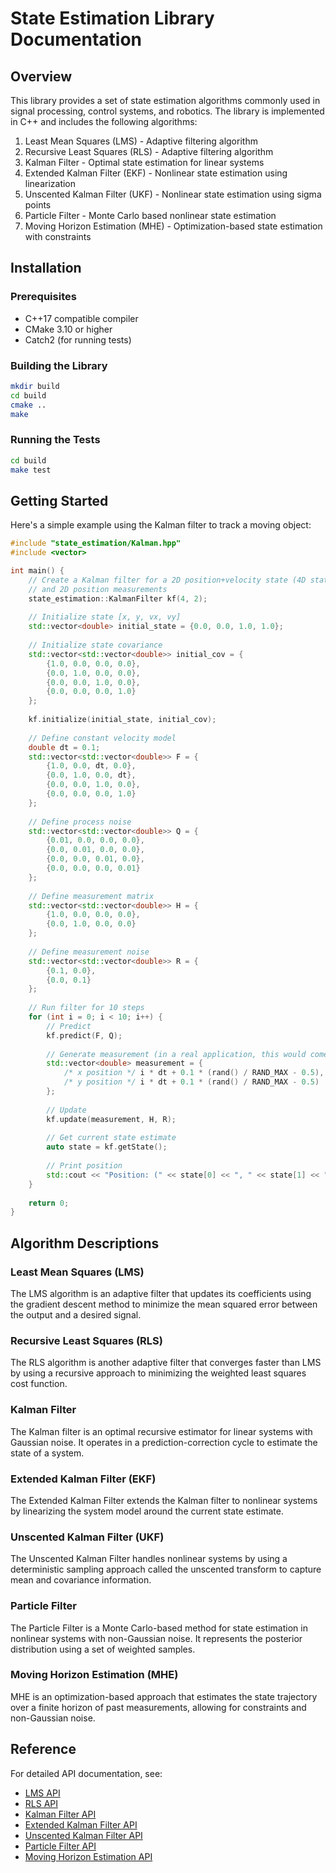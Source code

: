 # State Estimation Library Documentation

## Overview

This library provides a set of state estimation algorithms commonly used in signal processing, control systems, and robotics. The library is implemented in C++ and includes the following algorithms:

1. Least Mean Squares (LMS) - Adaptive filtering algorithm
2. Recursive Least Squares (RLS) - Adaptive filtering algorithm
3. Kalman Filter - Optimal state estimation for linear systems
4. Extended Kalman Filter (EKF) - Nonlinear state estimation using linearization
5. Unscented Kalman Filter (UKF) - Nonlinear state estimation using sigma points
6. Particle Filter - Monte Carlo based nonlinear state estimation
7. Moving Horizon Estimation (MHE) - Optimization-based state estimation with constraints

## Installation

### Prerequisites

- C++17 compatible compiler
- CMake 3.10 or higher
- Catch2 (for running tests)

### Building the Library

```bash
mkdir build
cd build
cmake ..
make
```

### Running the Tests

```bash
cd build
make test
```

## Getting Started

Here's a simple example using the Kalman filter to track a moving object:

```cpp
#include "state_estimation/Kalman.hpp"
#include <vector>

int main() {
    // Create a Kalman filter for a 2D position+velocity state (4D state vector)
    // and 2D position measurements
    state_estimation::KalmanFilter kf(4, 2);
    
    // Initialize state [x, y, vx, vy]
    std::vector<double> initial_state = {0.0, 0.0, 1.0, 1.0};
    
    // Initialize state covariance
    std::vector<std::vector<double>> initial_cov = {
        {1.0, 0.0, 0.0, 0.0},
        {0.0, 1.0, 0.0, 0.0},
        {0.0, 0.0, 1.0, 0.0},
        {0.0, 0.0, 0.0, 1.0}
    };
    
    kf.initialize(initial_state, initial_cov);
    
    // Define constant velocity model
    double dt = 0.1;
    std::vector<std::vector<double>> F = {
        {1.0, 0.0, dt, 0.0},
        {0.0, 1.0, 0.0, dt},
        {0.0, 0.0, 1.0, 0.0},
        {0.0, 0.0, 0.0, 1.0}
    };
    
    // Define process noise
    std::vector<std::vector<double>> Q = {
        {0.01, 0.0, 0.0, 0.0},
        {0.0, 0.01, 0.0, 0.0},
        {0.0, 0.0, 0.01, 0.0},
        {0.0, 0.0, 0.0, 0.01}
    };
    
    // Define measurement matrix
    std::vector<std::vector<double>> H = {
        {1.0, 0.0, 0.0, 0.0},
        {0.0, 1.0, 0.0, 0.0}
    };
    
    // Define measurement noise
    std::vector<std::vector<double>> R = {
        {0.1, 0.0},
        {0.0, 0.1}
    };
    
    // Run filter for 10 steps
    for (int i = 0; i < 10; i++) {
        // Predict
        kf.predict(F, Q);
        
        // Generate measurement (in a real application, this would come from sensors)
        std::vector<double> measurement = {
            /* x position */ i * dt + 0.1 * (rand() / RAND_MAX - 0.5),
            /* y position */ i * dt + 0.1 * (rand() / RAND_MAX - 0.5)
        };
        
        // Update
        kf.update(measurement, H, R);
        
        // Get current state estimate
        auto state = kf.getState();
        
        // Print position
        std::cout << "Position: (" << state[0] << ", " << state[1] << ")" << std::endl;
    }
    
    return 0;
}
```

## Algorithm Descriptions

### Least Mean Squares (LMS)

The LMS algorithm is an adaptive filter that updates its coefficients using the gradient descent method to minimize the mean squared error between the output and a desired signal.

### Recursive Least Squares (RLS)

The RLS algorithm is another adaptive filter that converges faster than LMS by using a recursive approach to minimizing the weighted least squares cost function.

### Kalman Filter

The Kalman filter is an optimal recursive estimator for linear systems with Gaussian noise. It operates in a prediction-correction cycle to estimate the state of a system.

### Extended Kalman Filter (EKF)

The Extended Kalman Filter extends the Kalman filter to nonlinear systems by linearizing the system model around the current state estimate.

### Unscented Kalman Filter (UKF)

The Unscented Kalman Filter handles nonlinear systems by using a deterministic sampling approach called the unscented transform to capture mean and covariance information.

### Particle Filter

The Particle Filter is a Monte Carlo-based method for state estimation in nonlinear systems with non-Gaussian noise. It represents the posterior distribution using a set of weighted samples.

### Moving Horizon Estimation (MHE)

MHE is an optimization-based approach that estimates the state trajectory over a finite horizon of past measurements, allowing for constraints and non-Gaussian noise.

## Reference

For detailed API documentation, see:
- [LMS API](api/lms.md)
- [RLS API](api/rls.md)
- [Kalman Filter API](api/kalman.md)
- [Extended Kalman Filter API](api/ekf.md)
- [Unscented Kalman Filter API](api/ukf.md)
- [Particle Filter API](api/particle.md)
- [Moving Horizon Estimation API](api/mhe.md)
